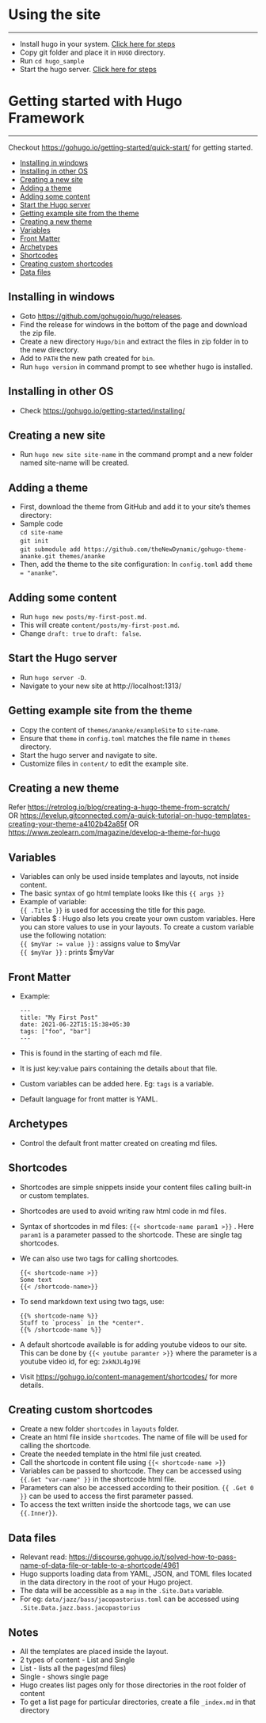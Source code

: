 # Using the site

---
* Install hugo in your system. [Click here for steps](#installing-in-windows)
* Copy git folder and place it in `HUGO` directory.
* Run `cd hugo_sample`
* Start the hugo server. [Click here for steps](#start-the-hugo-server)





# Getting started with Hugo Framework

---
Checkout https://gohugo.io/getting-started/quick-start/ for getting started.
- [Installing in windows](#installing-in-windows)
- [Installing in other OS](#installing-in-other-os)
- [Creating a new site](#creating-a-new-site)
- [Adding  a theme](#adding-a-theme)
- [Adding some content](#adding-some-content)
- [Start the Hugo server](#start-the-hugo-server)
- [Getting example site from the theme](#getting-example-site-from-the-theme)  
- [Creating a new theme](#creating-a-new-theme)
- [Variables](#variables)
- [Front Matter](#front-matter)
- [Archetypes](#archetypes)
- [Shortcodes](#shortcodes)
- [Creating custom shortcodes](#creating-custom-shortcodes)
- [Data files](#data-files)
## Installing in windows
* Goto https://github.com/gohugoio/hugo/releases.
* Find the release for windows in the bottom of the page and download the zip file.
* Create a new directory `Hugo/bin` and extract the files in zip folder in to the new directory.
* Add to `PATH` the new path created for `bin`.
* Run `hugo version` in command prompt to see whether hugo is installed.

## Installing in other OS
* Check https://gohugo.io/getting-started/installing/
## Creating a new site
* Run `hugo new site site-name` in the command prompt and a new folder named site-name will be created.

## Adding a theme
* First, download the theme from GitHub and add it to your site’s themes directory:
* Sample code\
`cd site-name`\
`git init`\
`git submodule add https://github.com/theNewDynamic/gohugo-theme-ananke.git themes/ananke`
* Then, add the theme to the site configuration: In `config.toml` add `theme = "ananke"`.

## Adding some content
* Run `hugo new posts/my-first-post.md`.
* This will create `content/posts/my-first-post.md`.
* Change `draft: true` to `draft: false`.
## Start the Hugo server
* Run `hugo server -D`.
* Navigate to your new site at http://localhost:1313/

## Getting example site from the theme
* Copy the content of `themes/ananke/exampleSite` to `site-name`.
* Ensure that `theme` in `config.toml` matches the file name in `themes` directory.
* Start the hugo server and navigate to site.
* Customize files in `content/` to edit the example site.

## Creating a new theme
Refer https://retrolog.io/blog/creating-a-hugo-theme-from-scratch/ \
OR
https://levelup.gitconnected.com/a-quick-tutorial-on-hugo-templates-creating-your-theme-a4102b42a85f
OR
https://www.zeolearn.com/magazine/develop-a-theme-for-hugo
## Variables
* Variables can only be used inside templates and layouts, not inside content.
* The basic syntax of go html template looks like this `{{ args }}`
* Example of variable:\
  `{{ .Title }}` is used for accessing the title for this page.
* Variables $ : Hugo also lets you create your own custom variables. Here you can store values to use in your layouts. To create a custom variable use the following notation:\
`{{ $myVar := value }}` : assigns value to $myVar\
`{{ $myVar }}` : prints $myVar
## Front Matter
* Example:
  
      ---
      title: "My First Post"
      date: 2021-06-22T15:15:38+05:30
      tags: ["foo", "bar"]
      ---
* This is found in the starting of each md file.
* It is just key:value pairs containing the details about that file.
* Custom variables can be added here. Eg: `tags` is a variable.
* Default language for front matter is YAML.

## Archetypes
* Control the default front matter created on creating md files.

## Shortcodes
* Shortcodes are simple snippets inside your content files calling built-in or custom templates.
* Shortcodes are used to avoid writing raw html code in md files.
* Syntax of shortcodes in md files: `{{< shortcode-name param1 >}}` .
  Here `param1` is a parameter passed to the shortcode. 
  These are single tag shortcodes.
* We can also use two tags for calling shortcodes. 
  
      {{< shortcode-name >}} 
      Some text
      {{< /shortcode-name>}}
* To send markdown text using two tags, use:
  
      {{% shortcode-name %}}
      Stuff to `process` in the *center*.
      {{% /shortcode-name %}}
* A default shortcode available is for adding youtube videos to our site.
  This can be done by `{{< youtube paramter >}}` where the parameter is a youtube video id,
  for eg: `2xkNJL4gJ9E`
* Visit https://gohugo.io/content-management/shortcodes/ for more details.  
## Creating custom shortcodes
* Create a new folder `shortcodes` in `layouts` folder.
* Create an html file inside `shortcodes`. The name of file will be used
  for calling the shortcode.
* Create the needed template in the html file just created.
* Call the shortcode in content file using `{{< shortcode-name >}}`
* Variables can be passed to shortcode. 
  They can be accessed using `{{.Get "var-name" }}` in the shortcode html file.
* Parameters can also be accessed according to their position.
  `{{ .Get 0 }}` can be used to access the first parameter passed.
* To access the text written inside the shortcode tags, we can use `{{.Inner}}`.

## Data files
* Relevant read: https://discourse.gohugo.io/t/solved-how-to-pass-name-of-data-file-or-table-to-a-shortcode/4961
* Hugo supports loading data from YAML, JSON, and TOML files located in the data directory in the root of your Hugo project.
* The data will be accessible as a `map` in the `.Site.Data` variable.
* For eg: `data/jazz/bass/jacopastorius.toml` can be accessed using `.Site.Data.jazz.bass.jacopastorius`

## Notes
* All the templates are placed inside the layout.
* 2 types of content - List and Single
* List - lists all the pages(md files)
* Single - shows single page
* Hugo creates list pages only for those directories in the root folder of content
* To get a list page for particular directories, create a file `_index.md` in that directory



